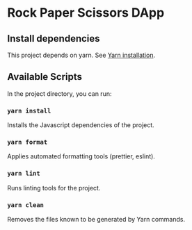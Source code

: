 # Rock Paper Scissors DApp

## Install dependencies

This project depends on yarn. See [Yarn installation](https://classic.yarnpkg.com/en/docs/install).

## Available Scripts

In the project directory, you can run:

### `yarn install`

Installs the Javascript dependencies of the project.

### `yarn format`

Applies automated formatting tools (prettier, eslint).

### `yarn lint`

Runs linting tools for the project.

### `yarn clean`

Removes the files known to be generated by Yarn commands.
